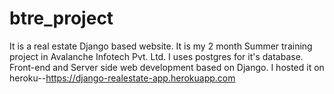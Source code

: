 # btre_project
It is a real estate Django based website. It is my 2 month Summer training project in Avalanche Infotech Pvt. Ltd.
I uses postgres for it's database. Front-end and Server side web development based on Django.
I hosted it on heroku--https://django-realestate-app.herokuapp.com
